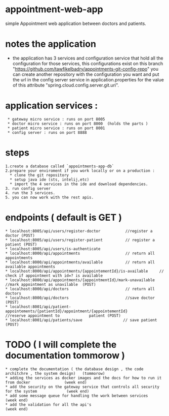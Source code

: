 # appointment-web-app
simple Appointment web application between doctors and patients.

# notes the application 
 * the application has 3 services and configuration service that hold all the configuration for those services, this            configurations exist on this branch "https://github.com/tawfikelbadry/appointments-git-config-repo" you can create another    repository with the configuration you want and put the url in the config server service in application.properties for the    value of this attribute "spring.cloud.config.server.git.uri".
 
# application services :
     * gateway micro service : runs on port 8005
     * doctor micro service : runs on port 8000  (holds the parts )
     * patient micro service : runs on port 8001
     * config server : runs on port 8888

# steps 
    1.create a database called `appointments-app-db`
    2.prepare your enviroment if you work locally or on a production :
      * clone the git repository
      * setup java ide (sts, intelij,etc)
      * import the 4 services in the ide and download dependencies.
    3. run config server
    4. run the 3 services.
    5. you can now work with the rest apis.

# endpoints ( default is GET )
    * localhost:8005/api/users/register-doctor           //register a doctor (POST)
    * localhost:8005/api/users/register-patient          // register a patient (POST)       
    * localhost:8005/api/users/is-authenticate
    * localhost:8000/api/appointments                    // return all appointments
    * localhost:8000/api/appointments/available          // return all available appointments
    * localhost:8000/api/appointments/{appointementId}/is-available     // check if appointment with id=? is available  
    * localhost:8000/api/appointments/{appointmentId}/mark-unavailable  //mark appointment as unavilable  (POST)
    * localhost:8000/api/doctors                         // return all doctors
    * localhost:8000/api/doctors                         //save doctor  (POST)
    * localhost:8001/api/patient-appointements/{patientId}/appointment/{appointementId}        //reserve appointment to             patient (POST)
    * localhost:8001/api/patients/save                  // save patient (POST)          

# TODO  ( I will complete the documentation tommorow )
    * complete the documentation ( the database design , the code architchre , the system design)   (tommorow)
    * adding the services as docker images and the docs for how to run it from docker               (week end)
    * add the security on the gateway service that controls all security for the system             (week end)
    * add some message queue for handling the work between services                                 (week end)
    * add the validation for all the api's                                                          (week end)
